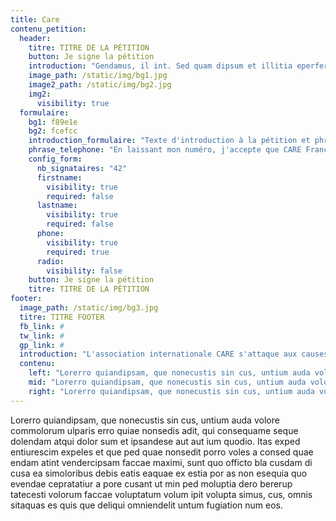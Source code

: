 ```yaml
---
title: Care
contenu_petition:
  header:
    titre: TITRE DE LA PÉTITION
    button: Je signe la pétition
    introduction: "Gendamus, il int. Sed quam dipsum et illitia eperferum re plitae pellatendus exceaquatus nobitiur ? Qui con nam auta id quia nonsequo mint andebitatus as aut ea dis et vent etur se conessit volorae perio blabo. Et ressit lit ipsa mende sit pelia dolorem con consequam."
    image_path: /static/img/bg1.jpg
    image2_path: /static/img/bg2.jpg
    img2:
      visibility: true
  formulaire:
    bg1: f89e1e
    bg2: fcefcc
    introduction_formulaire: "Texte d'introduction à la pétition et phrase de mobilisation pour donner envie de signer la pétition en 3 ou 4 lignes. Gendamus, il int. Sed quam dipsum et illitia eperferum re plitae pellatendus exceaquatus nobitiur ? Qui con nam auta id quia nonsequo mint ea dis et vent etur se conessit volorae perio."
    phrase_telephone: "En laissant mon numéro, j'accepte que CARE France me contacte pour m'informer de ses programmes en faveur des femmes."
    config_form:
      nb_signataires: "42"
      firstname:
        visibility: true
        required: false
      lastname:
        visibility: true
        required: false
      phone:
        visibility: true
        required: true
      radio:
        visibility: false
    button: Je signe la pétition
    titre: TITRE DE LA PÉTITION
footer:
  image_path: /static/img/bg3.jpg
  titre: TITRE FOOTER
  fb_link: #
  tw_link: #
  gp_link: #
  introduction: "L'association internationale CARE s'attaque aux causes profondes de l'extrême pauvreté et aux conséquences du changement climatique"
  contenu:
    left: "Lorerro quiandipsam, que nonecustis sin cus, untium auda volore commolorum ulparis erro quiae nonsedis adit, qui consequame seque dolendam atqui dolor sum."
    mid: "Lorerro quiandipsam, que nonecustis sin cus, untium auda volore commolorum ulparis erro quiae nonsedis adit, qui consequame seque dolendam atqui dolor sum."
    right: "Lorerro quiandipsam, que nonecustis sin cus, untium auda volore commolorum ulparis erro quiae nonsedis adit, qui consequame seque dolendam atqui dolor sum."
---
```

Lorerro quiandipsam, que nonecustis sin cus, untium auda volore commolorum ulparis erro quiae nonsedis adit, qui consequame seque dolendam atqui dolor sum et ipsandese aut aut ium quodio. Itas exped entiurescim expeles et que ped quae nonsedit porro voles a consed quae endam atint vendercipsam faccae maximi, sunt quo officto bla cusdam di cusa ea simoloribus debis eatis eaquae ex estia por as non esequia quo evendae cepratatiur a pore cusant ut min ped moluptia dero bererup tatecesti volorum faccae voluptatum volum ipit volupta simus, cus, omnis sitaquas es quis que deliqui omniendelit untum fugiation num eos.
